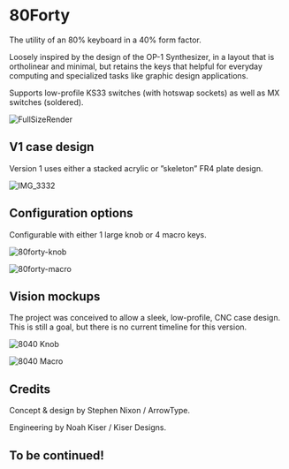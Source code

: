# 80Forty

The utility of an 80% keyboard in a 40% form factor.

Loosely inspired by the design of the OP-1 Synthesizer, in a layout that is ortholinear and minimal, but retains the keys that helpful for everyday computing and specialized tasks like graphic design applications.

Supports low-profile KS33 switches (with hotswap sockets) as well as MX switches (soldered).

![FullSizeRender](https://github.com/arrowtype/80forty/assets/45946693/b1b284b0-177e-4617-b34c-cd647cc145b9)

## V1 case design

Version 1 uses either a stacked acrylic or ”skeleton” FR4 plate design.

![IMG_3332](https://github.com/arrowtype/80forty/assets/45946693/7f9dc68f-2087-4758-ac63-f5a6176eb8ea)

## Configuration options

Configurable with either 1 large knob or 4 macro keys.

![80forty-knob](https://github.com/arrowtype/EightyForty/assets/45946693/39bb6fa5-88dd-4389-a4f0-af48277507c1)

![80forty-macro](https://github.com/arrowtype/EightyForty/assets/45946693/74899e76-7505-49b7-8cb2-fdf65c2adc61)

## Vision mockups

The project was conceived to allow a sleek, low-profile, CNC case design. This is still a goal, but there is no current timeline for this version.

![8040 Knob](https://github.com/arrowtype/EightyForty/assets/45946693/5f2414e0-8bce-41f5-8451-36dc80e66794)

![8040 Macro](https://github.com/arrowtype/EightyForty/assets/45946693/546b121b-736e-438a-a96e-64aad3fe3442)

## Credits

Concept & design by Stephen Nixon / ArrowType.

Engineering by Noah Kiser / Kiser Designs.

## To be continued!
